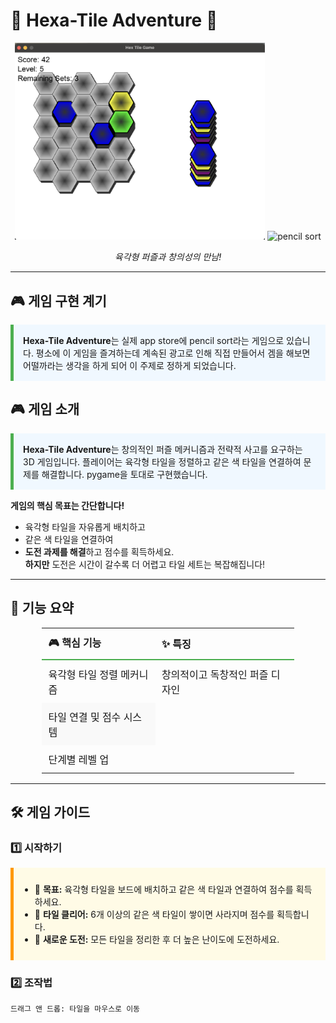 # 🌟 **Hexa-Tile Adventure** 🌟  
<div align="center">
  <img src="hex_01.png" alt="Hexa-Tile Game" width="400">
  <img src="pencil_sort_01.png" alt="pencil sort" width="200">
  <p><i>육각형 퍼즐과 창의성의 만남!</i></p>
</div>

---

## 🎮 **게임 구현 계기**

<div style="background-color:#f0f8ff; border-left:5px solid #4caf50; padding:15px; margin:15px 0;">
  <b>Hexa-Tile Adventure</b>는 실제 app store에 pencil sort라는 게임으로 있습니다. 
  평소에 이 게임을 즐겨하는데 계속된 광고로 인해 직접 만들어서 겜을 해보면 어떨까라는 생각을 하게 되어 이 주제로 정하게 되었습니다.
  </div>

## 🎮 **게임 소개**

<div style="background-color:#f0f8ff; border-left:5px solid #4caf50; padding:15px; margin:15px 0;">
  <b>Hexa-Tile Adventure</b>는 창의적인 퍼즐 메커니즘과 전략적 사고를 요구하는 3D 게임입니다.  
  플레이어는 육각형 타일을 정렬하고 같은 색 타일을 연결하여 문제를 해결합니다.  
  pygame을 토대로 구현했습니다.
</div>

**게임의 핵심 목표는 간단합니다!**  
- 육각형 타일을 자유롭게 배치하고  
- 같은 색 타일을 연결하여  
- **도전 과제를 해결**하고 점수를 획득하세요.  
**하지만** 도전은 시간이 갈수록 더 어렵고 타일 세트는 복잡해집니다!

---

## 🌈 **기능 요약**

<div align="center">
  <table style="border-collapse: collapse; width: 80%; text-align: left; font-size: 16px;">
    <thead>
      <tr style="border-bottom: 2px solid #4caf50;">
        <th style="padding: 10px;">🎮 핵심 기능</th>
        <th style="padding: 10px;">✨ 특징</th>
      </tr>
    </thead>
    <tbody>
      <tr>
        <td style="padding: 10px;">육각형 타일 정렬 메커니즘</td>
        <td style="padding: 10px;">창의적이고 독창적인 퍼즐 디자인</td>
      </tr>
      <tr style="background-color: #f9f9f9;">
        <td style="padding: 10px;">타일 연결 및 점수 시스템</td>
      </tr>
      <tr>
        <td style="padding: 10px;">단계별 레벨 업</td>
      </tr>
    </tbody>
  </table>
</div>

---

## 🛠️ **게임 가이드**

### **1️⃣ 시작하기**
<div style="padding: 10px; border-left: 5px solid #ff9800; background-color: #fffbe6; margin: 15px 0;">
  <ul>
    <li>🎯 <b>목표:</b> 육각형 타일을 보드에 배치하고 같은 색 타일과 연결하여 점수를 획득하세요.</li>
    <li>🚀 <b>타일 클리어:</b> 6개 이상의 같은 색 타일이 쌓이면 사라지며 점수를 획득합니다.</li>
    <li>🔄 <b>새로운 도전:</b> 모든 타일을 정리한 후 더 높은 난이도에 도전하세요.</li>
  </ul>
</div>

### **2️⃣ 조작법**
```bash
드래그 앤 드롭: 타일을 마우스로 이동